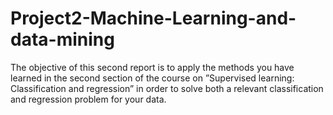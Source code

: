 # Project2-Machine-Learning-and-data-mining
The objective of this second report is to apply the methods you have learned in the  second section of the course on ”Supervised learning: Classification and regression” in order to  solve both a relevant classification and regression problem for your data.
